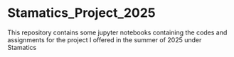 # Stamatics_Project_2025
This repository contains some jupyter notebooks containing the codes and assignments for the project I offered in the summer of 2025 under Stamatics
